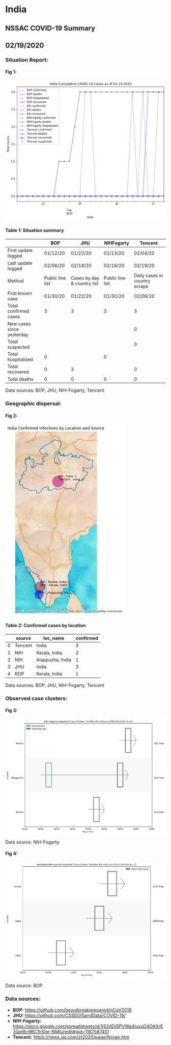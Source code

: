 # India
## NSSAC COVID-19 Summary
## 02/19/2020



### Situation Report:
#### Fig 1:
![India cases](../merged_histories/India_merged_histories.png)

#### Table 1: Situation summary


|                           | BOP              | JHU                         | NIHFogarty       | Tencent                       |
|---------------------------|------------------|-----------------------------|------------------|-------------------------------|
| First update logged       | 01/12/20         | 01/22/20                    | 01/13/20         | 02/04/20                      |
| Last update logged        | 02/06/20         | 02/18/20                    | 02/18/20         | 02/19/20                      |
| Method                    | Public line list | Cases by day & country list | Public line list | Daily cases in country scrape |
| First known case          | 01/30/20         | 01/22/20                    | 01/30/20         | 02/06/20                      |
| Total confirmed cases     | 3                | 3                           | 3                | 3                             |
| New cases since yesterday |                  |                             |                  | 0                             |
| Total suspected           |                  |                             |                  | 0                             |
| Total hospitalized        | 0                |                             | 0                |                               |
| Total recovered           | 0                | 3                           |                  | 0                             |
| Total deaths              | 0                | 0                           | 0                | 0                             |

Data sources: BOP, JHU, NIH-Fogarty, Tencent


### Geographic dispersal:
#### Fig 2:
![India mapped](../case_locs/India_case_locs.png)

#### Table 2: Confirmed cases by location


|    | source   | loc_name         |   confirmed |
|----|----------|------------------|-------------|
|  0 | Tencent  | India            |           3 |
|  1 | NIH      | Kerala, India    |           2 |
|  2 | NIH      | Alappuzha, India |           1 |
|  3 | JHU      | India            |           3 |
|  4 | BOP      | Kerala, India    |           1 |

Data sources: BOP, JHU, NIH-Fogarty, Tencent


### Observed case clusters:
#### Fig 3:
![India cases](../cluster_analysis/India_imported_cases_NIHFogarty.png)



Data source: NIH-Fogarty


#### Fig 4:
![India cases](../cluster_analysis/India_imported_cases_BOP.png)



Data source: BOP


### Data sources:
* **BOP:** https://github.com/beoutbreakprepared/nCoV2019
* **JHU:** https://github.com/CSSEGISandData/COVID-19/
* **NIH-Fogarty:** https://docs.google.com/spreadsheets/d/1jS24DjSPVWa4iuxuD4OAXrE3QeI8c9BC1hSlqr-NMiU/edit#gid=1187587451
* **Tencent:** https://news.qq.com/zt2020/page/feiyan.htm
